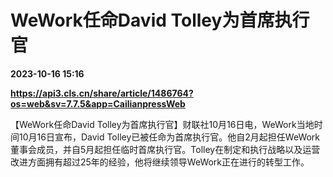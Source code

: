 # WeWork任命David Tolley为首席执行官

**2023-10-16 15:16**

**https://api3.cls.cn/share/article/1486764?os=web&sv=7.7.5&app=CailianpressWeb**

【WeWork任命David Tolley为首席执行官】财联社10月16日电，WeWork当地时间10月16日宣布，David Tolley已被任命为首席执行官。他自2月起担任WeWork董事会成员，并自5月起担任临时首席执行官。Tolley在制定和执行战略以及运营改进方面拥有超过25年的经验，他将继续领导WeWork正在进行的转型工作。